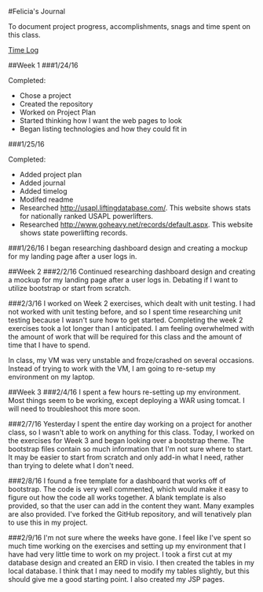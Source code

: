 #Felicia's Journal

To document project progress, accomplishments, snags and time spent on this class.

[Time Log](TimeLog.md)

##Week 1
###1/24/16

Completed:
* Chose a project 
* Created the repository
* Worked on Project Plan
* Started thinking how I want the web pages to look 
* Began listing technologies and how they could fit in

###1/25/16

Completed:
* Added project plan
* Added journal
* Added timelog
* Modifed readme
* Researched http://usapl.liftingdatabase.com/. This website shows stats for nationally ranked USAPL powerlifters. 
* Researched http://www.goheavy.net/records/default.aspx. This website shows state powerlifting records. 

###1/26/16
I began researching dashboard design and creating a mockup for my landing page after a user logs in. 

##Week 2
###2/2/16
Continued researching dashboard design and creating a mockup for my landing page after a user logs in. Debating if I want to utilize bootstrap or start from scratch. 

###2/3/16
I worked on Week 2 exercises, which dealt with unit testing. I had not worked with unit testing before, and so I spent time researching unit testing because I wasn't sure how to get started. Completing the week 2 exercises took a lot longer than I anticipated. I am feeling overwhelmed with the amount of work that will be required for this class and the amount of time that I have to spend. 

In class, my VM was very unstable and froze/crashed on several occasions. Instead of trying to work with the VM, I am going to re-setup my environment on my laptop. 

##Week 3
###2/4/16
I spent a few hours re-setting up my environment. Most things seem to be working, except deploying a WAR using tomcat. I will need to troubleshoot this more soon. 

###2/7/16
Yesterday I spent the entire day working on a project for another class, so I wasn't able to work on anything for this class. Today, I worked on the exercises for Week 3 and began looking over a bootstrap theme. The bootstrap files contain so much information that I'm not sure where to start. It may be easier to start from scratch and only add-in what I need, rather than trying to delete what I don't need. 

###2/8/16
I found a free template for a dashboard that works off of bootstrap. The code is very well commented, which would make it easy to figure out how the code all works together. A blank template is also provided, so that the user can add in the content they want. Many examples are also provided. I've forked the GitHub repository, and will tenatively plan to use this in my project. 

###2/9/16
I'm not sure where the weeks have gone. I feel like I've spent so much time working on the exercises and setting up my environment that I have had very little time to work on my project. I took a first cut at my database design and created an ERD in visio. I then created the tables in my local database. I think that I may need to modify my tables slightly, but this should give me a good starting point. I also created my JSP pages. 
